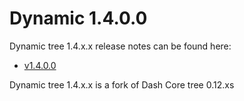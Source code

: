 Dynamic 1.4.0.0
==================

Dynamic tree 1.4.x.x release notes can be found here:
- [v1.4.0.0](release-notes/dynamic/release-notes.md)

Dynamic tree 1.4.x.x is a fork of Dash Core tree 0.12.xs